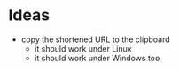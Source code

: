 Ideas
=====

* copy the shortened URL to the clipboard
  + it should work under Linux
  + it should work under Windows too
